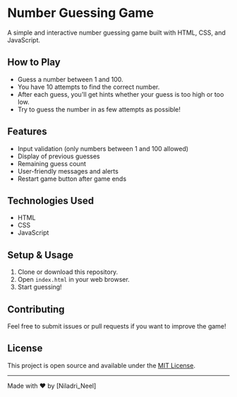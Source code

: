 # Number Guessing Game

A simple and interactive number guessing game built with HTML, CSS, and JavaScript.

## How to Play

- Guess a number between 1 and 100.
- You have 10 attempts to find the correct number.
- After each guess, you'll get hints whether your guess is too high or too low.
- Try to guess the number in as few attempts as possible!

## Features

- Input validation (only numbers between 1 and 100 allowed)
- Display of previous guesses
- Remaining guess count
- User-friendly messages and alerts
- Restart game button after game ends

## Technologies Used

- HTML
- CSS
- JavaScript

## Setup & Usage

1. Clone or download this repository.
2. Open `index.html` in your web browser.
3. Start guessing!

## Contributing

Feel free to submit issues or pull requests if you want to improve the game!

## License

This project is open source and available under the [MIT License](LICENSE).

---

Made with ❤️ by [Niladri_Neel]
